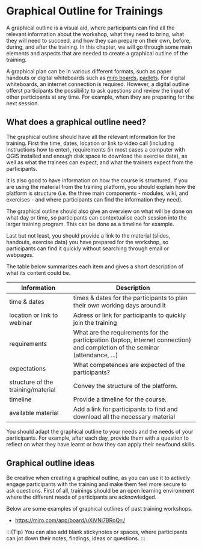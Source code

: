 # Graphical Outline for Trainings

A graphical outline is a visual aid, where participants can find all the relevant information about the workshop, what they need to bring, what they will need to succeed, and how they can prepare on their own, before, during, and after the training. In this chapter, we will go through some main elements and aspects that are needed to create a graphical outline of the training.

A graphical plan can be in various different formats, such as paper handouts or digital whiteboards such as [miro boards](miro.com), [padlets](https://padlet.com). For digital whiteboards, an internet connection is required. However, a digital outline offerst participants the possibility to ask questions and review the input of other participants at any time. For example, when they are preparing for the next session. 

## What does a graphical outline need?

The graphical outline should have all the relevant information for the training. First the time, dates, location or link to video call (including instructions how to enter), requirements (in most cases a computer with QGIS installed and enough disk space to download the exercise data), as well as what the trainees can expect, and what the trainers expect from the participants. 

It is also good to have information on how the course is structured. If you are using the material from the training platform, you should explain how the platform is structure (i.e. the three main components - modules, wiki, and exercises - and where participants can find the information they need).

The graphical outline should also give an overview on what will be done on what day or time, so participants can contextualise each session into the larger training program. This can be done as a timeline for example. 

Last but not least, you should provide a link to the material (slides, handouts, exercise data) you have prepared for the workshop, so participants can find it quickly without searching through email or webpages. 

The table below summarizes each item and gives a short description of what its content could be.

| Information | Description | 
| ----- | ----------- |
| time & dates | times & dates for the participants to plan their own working days around it |
| location or link to webinar | Adress or link for participants to quickly join the training |
| requirements | What are the requirements for the participation (laptop, internet connection) and completion of the seminar (attendance, ...) |
| expectations | What competences are expected of the participants? |
| structure of the training/material | Convey the structure of the platform.  |
| timeline | Provide a timeline for the course. | 
| available material | Add a link for participants to find and download all the necessary material |

You should adapt the graphical outline to your needs and the needs of your participants. For example, after each day, provide them with a question to reflect on what they have learnt or how they can apply their newfound skills. 

## Graphical outline ideas

Be creative when creating a graphical outline, as you can use it to actively engage participants with the training and make them feel more secure to ask questions. 
First of all, trainings should be an open learning environment where the different needs of participants are acknowledged. 

Below are some examples of graphical outlines of past training workshops.

- https://miro.com/app/board/uXjVNi7BRoQ=/

:::{Tip}
You can also add blank stickynotes or spaces, where participants can jot down their notes, findings, ideas or questions. 
:::